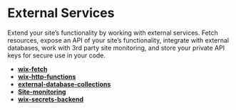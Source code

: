 # External Services

Extend your site’s functionality by working with external services. Fetch resources, expose an API of your site’s functionality, integrate with external databases, work with 3rd party site monitoring, and store your private API keys for secure use in your code.

*   **[wix-fetch](https://www.wix.com/velo/reference/wix-fetch.html)**
*   **[wix-http-functions](https://www.wix.com/velo/reference/wix-http-functions.html)**
*   **[external-database-collections](https://www.wix.com/velo/reference/spis/external-database-collections)**
*   **[Site-monitoring](https://www.wix.com/velo/reference/spis/site-monitoring)**
*   **[wix-secrets-backend](https://www.wix.com/velo/reference/wix-secrets-backend)**
